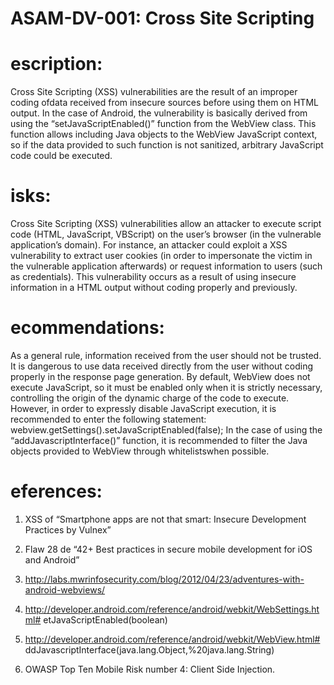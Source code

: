 
# ASAM-DV-001: Cross Site Scripting

#  escription:
Cross Site Scripting (XSS) vulnerabilities are the result of an improper coding ofdata received from insecure sources before using them on HTML output. In the case of Android, the vulnerability is basically derived from using the “setJavaScriptEnabled()” function from the WebView class. This function allows including Java objects to the WebView JavaScript context, so if the data provided to such function is not sanitized, arbitrary JavaScript code could be executed.

#  isks:
Cross Site Scripting (XSS) vulnerabilities allow an attacker to execute script code (HTML, JavaScript, VBScript) on the user’s browser (in the vulnerable application’s domain). For instance, an attacker could exploit a XSS vulnerability to extract user cookies (in order to impersonate the victim in the vulnerable application afterwards) or request information to users (such as credentials). This vulnerability occurs as a result of using insecure information in a HTML output without coding properly and previously.

#  ecommendations:
As a general rule, information received from the user should not be trusted. It is dangerous to use data received directly from the user without coding properly in the response page generation. By default, WebView does not execute JavaScript, so it must be enabled only when it is strictly necessary, controlling the origin of the dynamic charge of the code to execute. However, in order to expressly disable JavaScript execution, it is recommended to enter the following statement:
webview.getSettings().setJavaScriptEnabled(false); In the case of using the “addJavascriptInterface()” function, it is recommended to filter the Java objects provided to WebView through whitelistswhen possible.

#  eferences:
1. XSS of “Smartphone apps are not that smart: Insecure Development Practices by Vulnex”

2. Flaw 28 de “42+ Best practices in secure mobile development for iOS and Android”

3. http://labs.mwrinfosecurity.com/blog/2012/04/23/adventures-with-android-webviews/

4. http://developer.android.com/reference/android/webkit/WebSettings.html# etJavaScriptEnabled(boolean)

5. http://developer.android.com/reference/android/webkit/WebView.html# ddJavascriptInterface(java.lang.Object,%20java.lang.String)

6. OWASP Top Ten Mobile Risk number 4: Client Side Injection.
